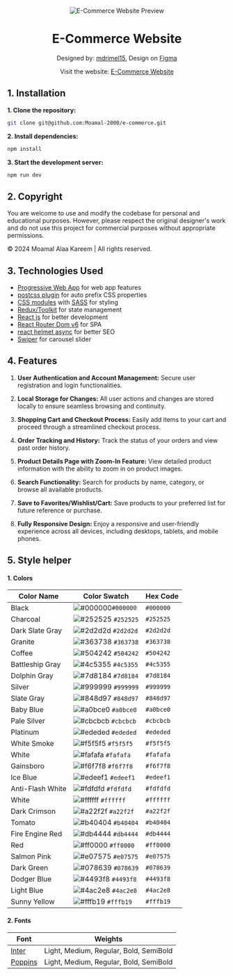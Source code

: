 <p align="center">
  <img src="https://github.com/Moamal-2000/e-commerce/assets/103026211/935f9fd0-1cfa-4164-9947-3ce38a8f1484" alt="E-Commerce Website Preview">
</p>

<h1 align="center">E-Commerce Website</h1>

<p align="center">
  Designed by: <a href="https://dribbble.com/mdrimel15" target="_blank">mdrimel15</a>, 
  Design on <a href="https://www.figma.com/file/bwhp2Q5jdzJDIw5YIsBlXe/Full-E-Commerce-Website-UI-UX-Design-(Community)?node-id=34%3A213&mode=design" target="_blank">Figma</a>
</p>

<p align="center">
  Visit the website: <a href="https://e-commercew.netlify.app" target="_blank">E-Commerce Website</a>
</p>

## 1. Installation

**1. Clone the repository:**

```bash
git clone git@github.com:Moamal-2000/e-commerce.git
```

**2. Install dependencies:**

```bash
npm install
```

**3. Start the development server:**

```bash
npm run dev
```

## 2. Copyright

You are welcome to use and modify the codebase for personal and educational purposes. However, please respect the original designer's work and do not use this project for commercial purposes without appropriate permissions.

© 2024 Moamal Alaa Kareem | All rights reserved.

## 3. Technologies Used

- [Progressive Web App](https://vite-pwa-org.netlify.app) for web app features
- [postcss plugin](https://www.npmjs.com/package/postcss) for auto prefix CSS properties
- [CSS modules](https://create-react-app.dev/docs/adding-a-css-modules-stylesheet) with [SASS](https://sass-lang.com/documentation) for styling
- [Redux/Toolkit](https://redux-toolkit.js.org) for state management
- [React js](https://react.dev) for better development
- [React Router Dom v6](https://reactrouter.com) for SPA
- [react helmet async](https://www.npmjs.com/package/react-helmet-async) for better SEO
- [Swiper](https://swiperjs.com/react) for carousel slider

## 4. Features

1. **User Authentication and Account Management:**
   Secure user registration and login functionalities.

2. **Local Storage for Changes:**
   All user actions and changes are stored locally to ensure seamless browsing and continuity.

3. **Shopping Cart and Checkout Process:**
   Easily add items to your cart and proceed through a streamlined checkout process.

4. **Order Tracking and History:**
   Track the status of your orders and view past order history.

5. **Product Details Page with Zoom-In Feature:**
   View detailed product information with the ability to zoom in on product images.

6. **Search Functionality:**
   Search for products by name, category, or browse all available products.

7. **Save to Favorites/Wishlist/Cart:**
   Save products to your preferred list for future reference or purchase.

8. **Fully Responsive Design:**
   Enjoy a responsive and user-friendly experience across all devices, including desktops, tablets, and mobile phones.

## 5. Style helper

#### 1. Colors

| Color Name       | Color Swatch                                                                                                             | Hex Code  |
| ---------------- | ------------------------------------------------------------------------------------------------------------------------ | --------- |
| Black            | <span style="display: flex; align-items: center">![#000000](https://placehold.co/1x1/000000/000000.png) `#000000`</span> | `#000000` |
| Charcoal         | ![#252525](https://placehold.co/1x1/252525/252525.png) `#252525`                                                         | `#252525` |
| Dark Slate Gray  | ![#2d2d2d](https://placehold.co/1x1/2d2d2d/2d2d2d.png) `#2d2d2d`                                                         | `#2d2d2d` |
| Granite          | ![#363738](https://placehold.co/1x1/363738/363738.png) `#363738`                                                         | `#363738` |
| Coffee           | ![#504242](https://placehold.co/1x1/504242/504242.png) `#504242`                                                         | `#504242` |
| Battleship Gray  | ![#4c5355](https://placehold.co/1x1/4c5355/4c5355.png) `#4c5355`                                                         | `#4c5355` |
| Dolphin Gray     | ![#7d8184](https://placehold.co/1x1/7d8184/7d8184.png) `#7d8184`                                                         | `#7d8184` |
| Silver           | ![#999999](https://placehold.co/1x1/999999/999999.png) `#999999`                                                         | `#999999` |
| Slate Gray       | ![#848d97](https://placehold.co/1x1/848d97/848d97.png) `#848d97`                                                         | `#848d97` |
| Baby Blue        | ![#a0bce0](https://placehold.co/1x1/a0bce0/a0bce0.png) `#a0bce0`                                                         | `#a0bce0` |
| Pale Silver      | ![#cbcbcb](https://placehold.co/1x1/cbcbcb/cbcbcb.png) `#cbcbcb`                                                         | `#cbcbcb` |
| Platinum         | ![#ededed](https://placehold.co/1x1/ededed/ededed.png) `#ededed`                                                         | `#ededed` |
| White Smoke      | ![#f5f5f5](https://placehold.co/1x1/f5f5f5/f5f5f5.png) `#f5f5f5`                                                         | `#f5f5f5` |
| White            | ![#fafafa](https://placehold.co/1x1/fafafa/fafafa.png) `#fafafa`                                                         | `#fafafa` |
| Gainsboro        | ![#f6f7f8](https://placehold.co/1x1/f6f7f8/f6f7f8.png) `#f6f7f8`                                                         | `#f6f7f8` |
| Ice Blue         | ![#edeef1](https://placehold.co/1x1/edeef1/edeef1.png) `#edeef1`                                                         | `#edeef1` |
| Anti-Flash White | ![#fdfdfd](https://placehold.co/1x1/fdfdfd/fdfdfd.png) `#fdfdfd`                                                         | `#fdfdfd` |
| White            | ![#ffffff](https://placehold.co/1x1/ffffff/ffffff.png) `#ffffff`                                                         | `#ffffff` |
| Dark Crimson     | ![#a22f2f](https://placehold.co/1x1/a22f2f/a22f2f.png) `#a22f2f`                                                         | `#a22f2f` |
| Tomato           | ![#b40404](https://placehold.co/1x1/b40404/b40404.png) `#b40404`                                                         | `#b40404` |
| Fire Engine Red  | ![#db4444](https://placehold.co/1x1/db4444/db4444.png) `#db4444`                                                         | `#db4444` |
| Red              | ![#ff0000](https://placehold.co/1x1/ff0000/ff0000.png) `#ff0000`                                                         | `#ff0000` |
| Salmon Pink      | ![#e07575](https://placehold.co/1x1/e07575/e07575.png) `#e07575`                                                         | `#e07575` |
| Dark Green       | ![#078639](https://placehold.co/1x1/078639/078639.png) `#078639`                                                         | `#078639` |
| Dodger Blue      | ![#4493f8](https://placehold.co/1x1/4493f8/4493f8.png) `#4493f8`                                                         | `#4493f8` |
| Light Blue       | ![#4ac2e8](https://placehold.co/1x1/4ac2e8/4ac2e8.png) `#4ac2e8`                                                         | `#4ac2e8` |
| Sunny Yellow     | ![#fffb19](https://placehold.co/1x1/fffb19/fffb19.png) `#fffb19`                                                         | `#fffb19` |

#### 2. Fonts

| Font                                                 | Weights                                |
| ---------------------------------------------------- | -------------------------------------- |
| [Inter](https://fonts.google.com/specimen/Inter)     | Light, Medium, Regular, Bold, SemiBold |
| [Poppins](https://fonts.google.com/specimen/Poppins) | Light, Medium, Regular, Bold, SemiBold |
